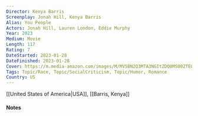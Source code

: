 ```yaml
---
Director: Kenya Barris
Screenplay: Jonah Hill, Kenya Barris
Alias: You People
Actors: Jonah Hill, Lauren London, Eddie Murphy
Year: 2023
Medium: Movie
Length: 117
Rating: 7
DateStarted: 2023-01-28
DateFinished: 2023-01-28
Cover: https://m.media-amazon.com/images/M/MV5BN2Q3MTA3NGItZDQ0MS00ZTE0LWFmZDMtZTcwNDk0MDA4YmMwXkEyXkFqcGdeQXVyODk4OTc3MTY@._V1_SX300.jpg
Tags: Topic/Race, Topic/SocialCriticism, Topic/Humor, Romance  
Country: US
---
```

[[United States of America|USA]], [[Barris, Kenya]]
#### Notes
